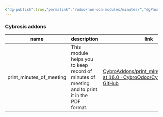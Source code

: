 ```yaml
---
{"dg-publish":true,"permalink":"/odoo/non-oca-modules/minutes/","dgPassFrontmatter":true}
---
```


###  Cybrosis addons
| name                     | description | link                                                                                                                                                         |
| ------------------------ | ----------- | ------------------------------------------------------------------------------------------------------------------------------------------------------------ |
| print_minutes_of_meeting | This module helps you to keep record of minutes of meeting and to print it in the PDF format.            | [CybroAddons/print_minutes_of_meeting at 16.0 · CybroOdoo/CybroAddons · GitHub](https://github.com/CybroOdoo/CybroAddons/tree/16.0/print_minutes_of_meeting) |
